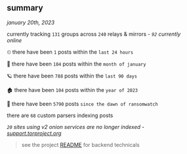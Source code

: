 
## summary
_january 20th, 2023_

currently tracking `131` groups across `240` relays & mirrors - _`92` currently online_

⏲ there have been `1` posts within the `last 24 hours`

🦈 there have been `104` posts within the `month of january`

🪐 there have been `788` posts within the `last 90 days`

🏚 there have been `104` posts within the `year of 2023`

🦕 there have been `5790` posts `since the dawn of ransomwatch`

there are `68` custom parsers indexing posts

_`20` sites using v2 onion services are no longer indexed - [support.torproject.org](https://support.torproject.org/onionservices/v2-deprecation/)_

> see the project [README](https://github.com/joshhighet/ransomwatch#ransomwatch--) for backend technicals
